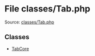 File classes/Tab.php
=========

Source: [classes/Tab.php](https://github.com/PrestaShop/PrestaShop/blob/1.6.1.1/classes/Tab.php)


Classes
-------

* [TabCore](class.TabCore.md)

